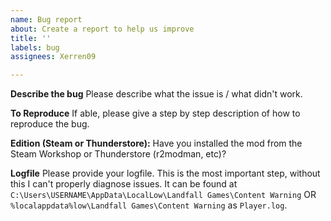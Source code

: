 ```yaml
---
name: Bug report
about: Create a report to help us improve
title: ''
labels: bug
assignees: Xerren09

---
```


**Describe the bug**
Please describe what the issue is / what didn't work.

**To Reproduce**
If able, please give a step by step description of how to reproduce the bug.

**Edition (Steam or Thunderstore):**
Have you installed the mod from the Steam Workshop or Thunderstore (r2modman, etc)?

**Logfile**
Please provide your logfile. This is the most important step, without this I can't properly diagnose issues.
It can be found at `C:\Users\USERNAME\AppData\LocalLow\Landfall Games\Content Warning` OR `%localappdata%low\Landfall Games\Content Warning` as `Player.log`.
